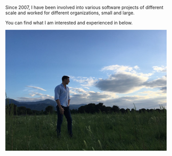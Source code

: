 Since 2007, I have been involved into various software projects of different scale and worked for different organizations, small and large.

You can find what I am interested and experienced in below.

![Oleg Gromov in France](oleggromov-france.jpg "This is me in France, with the beautiful Pyrenees in the background.")
